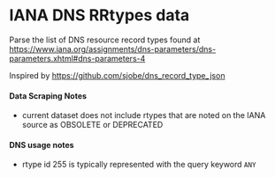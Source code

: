 # IANA DNS RRtypes data

Parse the list of DNS resource record types found at 
https://www.iana.org/assignments/dns-parameters/dns-parameters.xhtml#dns-parameters-4

Inspired by https://github.com/sjobe/dns_record_type_json

#### Data Scraping Notes
 - current dataset does not include rtypes that are noted on the IANA source as OBSOLETE or DEPRECATED

#### DNS usage notes
 - rtype id 255 is typically represented with the query keyword `ANY`

[NO_TRAIN]::